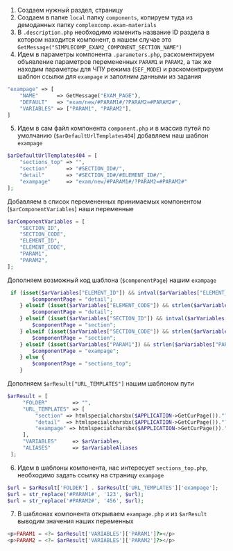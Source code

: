 1. Создаем нужный раздел, страницу
2. Создаем в папке `local` папку `components`, копируем туда из демоданных папку `complexcomp.exam-materials`
3. В `.description.php` необходимо изменить название ID раздела в котором находится компонент, в нашем случае
   это `GetMessage("SIMPLECOMP_EXAM2_COMPONENT_SECTION_NAME")`
4. Идем в параметры компонента `.parameters.php`, раскоментируем объявление параметров перемененных `PARAM1` и `PARAM2`,
   а так же находим параметры для ЧПУ режима (`SEF_MODE`) и раскоментрируем шаблон ссылки для `exampage` и заполним
   данными из задания

```php
"exampage" => [
    "NAME"      => GetMessage("EXAM_PAGE"),
    "DEFAULT"   => "exam/new/#PARAM1#/?PARAM2=#PARAM2#",
    "VARIABLES" => ["PARAM1", "PARAM2"],
]
```

5. Идем в сам файл компонента `component.php` и в массив путей по умолчанию (`$arDefaultUrlTemplates404`) добавляем наш
   шаблон `exampage`

```php
$arDefaultUrlTemplates404 = [
    "sections_top" => "",
    "section"      => "#SECTION_ID#/",
    "detail"       => "#SECTION_ID#/#ELEMENT_ID#/",
    "exampage"     => "exam/new/#PARAM1#/?PARAM2=#PARAM2#"
];
```

Добавляем в список перемененных принимаемых компонентом (`$arComponentVariables`) наши переменные

```php
$arComponentVariables = [
    "SECTION_ID",
    "SECTION_CODE",
    "ELEMENT_ID",
    "ELEMENT_CODE",
    "PARAM1",
    "PARAM2",
];
```

Дополняем возможный код шаблона (`$componentPage`) нашим `exampage`

```php
 if (isset($arVariables["ELEMENT_ID"]) && intval($arVariables["ELEMENT_ID"]) > 0) {
        $componentPage = "detail";
    } elseif (isset($arVariables["ELEMENT_CODE"]) && strlen($arVariables["ELEMENT_CODE"]) > 0) {
        $componentPage = "detail";
    } elseif (isset($arVariables["SECTION_ID"]) && intval($arVariables["SECTION_ID"]) > 0) {
        $componentPage = "section";
    } elseif (isset($arVariables["SECTION_CODE"]) && strlen($arVariables["SECTION_CODE"]) > 0) {
        $componentPage = "section";
    } elseif (isset($arVariables["PARAM1"]) && strlen($arVariables["PARAM1"]) > 0) {
        $componentPage = "exampage";
    } else {
        $componentPage = "sections_top";
    }
```

Дополняем `$arResult["URL_TEMPLATES"]` нашим шаблоном пути

```php
$arResult = [
     "FOLDER"        => "",
     "URL_TEMPLATES" => [
         "section" => htmlspecialcharsbx($APPLICATION->GetCurPage())."?".$arVariableAliases["SECTION_ID"]."=#SECTION_ID#",
         "detail"  => htmlspecialcharsbx($APPLICATION->GetCurPage())."?".$arVariableAliases["SECTION_ID"]."=#SECTION_ID#"."&".$arVariableAliases["ELEMENT_ID"]."=#ELEMENT_ID#",
         "exampage" => htmlspecialcharsbx($APPLICATION->GetCurPage())."?".$arVariableAliases["PARAM1"]."=#PARAM1#"."&".$arVariableAliases["PARAM2"]."=#PARAM2#",
     ],
     "VARIABLES"     => $arVariables,
     "ALIASES"       => $arVariableAliases
 ];
```

6. Идем в шаблоны компонента, нас интересует `sections_top.php`, необходимо задать ссылку на страницу `exampage`

```php
$url = $arResult['FOLDER'] . $arResult['URL_TEMPLATES']['exampage'];
$url = str_replace('#PARAM1#', '123', $url);
$url = str_replace('#PARAM2#', '456', $url);
```

7. В шаблонах компонента открываем `exampage.php` и из `$arResult` выводим значения наших переменных

```php
<p>PARAM1 = <?= $arResult['VARIABLES']['PARAM1']?></p>
<p>PARAM2 = <?= $arResult['VARIABLES']['PARAM2']?></p>
```